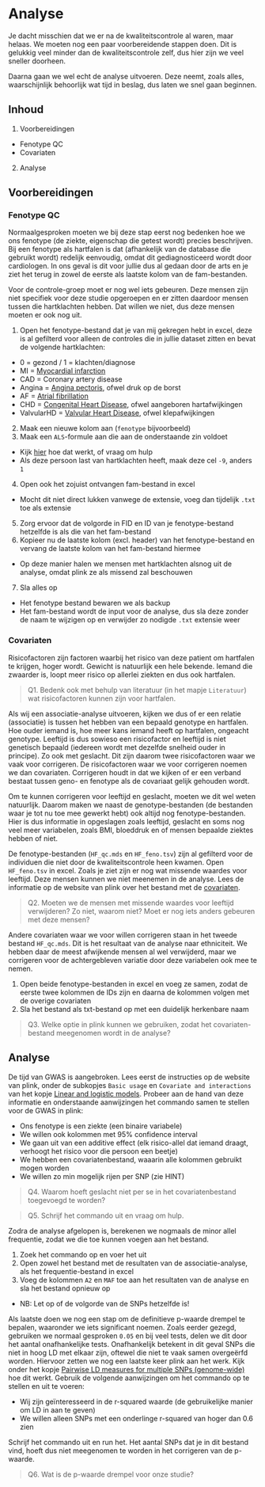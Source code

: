 # Analyse

Je dacht misschien dat we er na de kwaliteitscontrole al waren, maar helaas. We moeten nog een paar voorbereidende stappen doen. Dit is gelukkig veel minder dan de kwaliteitscontrole zelf, dus hier zijn we veel sneller doorheen.

Daarna gaan we wel echt de analyse uitvoeren. Deze neemt, zoals alles, waarschijnlijk behoorlijk wat tijd in beslag, dus laten we snel gaan beginnen.

## Inhoud
1. Voorbereidingen
  * Fenotype QC
  * Covariaten
2. Analyse

## Voorbereidingen
### Fenotype QC
Normaalgesproken moeten we bij deze stap eerst nog bedenken hoe we ons fenotype (de ziekte, eigenschap die getest wordt) precies beschrijven. Bij een fenotype als hartfalen is dat (afhankelijk van de database die gebruikt wordt) redelijk eenvoudig, omdat dit gediagnosticeerd wordt door cardiologen. In ons geval is dit voor jullie dus al gedaan door de arts en je ziet het terug in zowel de eerste als laatste kolom van de fam-bestanden.

Voor de controle-groep moet er nog wel iets gebeuren. Deze mensen zijn niet specifiek voor deze studie opgeroepen en er zitten daardoor mensen tussen die hartklachten hebben. Dat willen we niet, dus deze mensen moeten er ook nog uit.
1. Open het fenotype-bestand dat je van mij gekregen hebt in excel, deze is al gefilterd voor alleen de controles die in jullie dataset zitten en bevat de volgende hartklachten:
  * 0 = gezond / 1 = klachten/diagnose
  * MI = [Myocardial infarction](https://nl.wikipedia.org/wiki/Hartinfarct)
  * CAD = Coronary artery disease
  * Angina = [Angina pectoris](https://nl.wikipedia.org/wiki/Angina_pectoris), ofwel druk op de borst
  * AF = [Atrial fibrillation](https://nl.wikipedia.org/wiki/Boezemfibrilleren)
  * CHD = [Congenital Heart Disease](https://en.wikipedia.org/wiki/Congenital_heart_defect), ofwel aangeboren hartafwijkingen
  * ValvularHD = [Valvular Heart Disease](https://en.wikipedia.org/wiki/Valvular_heart_disease), ofwel klepafwijkingen
2. Maak een nieuwe kolom aan (`fenotype` bijvoorbeeld)
3. Maak een `ALS`-formule aan die aan de onderstaande zin voldoet
  * Kijk [hier](https://support.microsoft.com/nl-nl/office/als-functie-69aed7c9-4e8a-4755-a9bc-aa8bbff73be2) hoe dat werkt, of vraag om hulp
  * Als deze persoon last van hartklachten heeft, maak deze cel `-9`, anders `1`
4. Open ook het zojuist ontvangen fam-bestand in excel
  * Mocht dit niet direct lukken vanwege de extensie, voeg dan tijdelijk `.txt` toe als extensie
5. Zorg ervoor dat de volgorde in FID en ID van je fenotype-bestand hetzelfde is als die van het fam-bestand
6. Kopieer nu de laatste kolom (excl. header) van het fenotype-bestand en vervang de laatste kolom van het fam-bestand hiermee
  * Op deze manier halen we mensen met hartklachten alsnog uit de analyse, omdat plink ze als missend zal beschouwen
7. Sla alles op
  * Het fenotype bestand bewaren we als backup
  * Het fam-bestand wordt de input voor de analyse, dus sla deze zonder de naam te wijzigen op en verwijder zo nodigde `.txt` extensie weer

### Covariaten
Risicofactoren zijn factoren waarbij het risico van deze patient om hartfalen te krijgen, hoger wordt. Gewicht is natuurlijk een hele bekende. Iemand die zwaarder is, loopt meer risico op allerlei ziekten en dus ook hartfalen.
> Q1. Bedenk ook met behulp van literatuur (in het mapje `Literatuur`) wat risicofactoren kunnen zijn voor hartfalen.

Als wij een associatie-analyse uitvoeren, kijken we dus of er een relatie (associatie) is tussen het hebben van een bepaald genotype en hartfalen. Hoe ouder iemand is, hoe meer kans iemand heeft op hartfalen, ongeacht genotype. Leeftijd is dus sowieso een risicofactor en leeftijd is niet genetisch bepaald (iedereen wordt met dezelfde snelheid ouder in principe). Zo ook met geslacht. Dit zijn daarom twee risicofactoren waar we vaak voor corrigeren. De risicofactoren waar we voor corrigeren noemen we dan covariaten. Corrigeren houdt in dat we kijken of er een verband bestaat tussen geno- en fenotype als de covariaat gelijk gehouden wordt.

Om te kunnen corrigeren voor leeftijd en geslacht, moeten we dit wel weten natuurlijk. Daarom maken we naast de genotype-bestanden (de bestanden waar je tot nu toe mee gewerkt hebt) ook altijd nog fenotype-bestanden. Hier is dus informatie in opgeslagen zoals leeftijd, geslacht en soms nog veel meer variabelen, zoals BMI, bloeddruk en of mensen bepaalde ziektes hebben of niet.

De fenotype-bestanden (`HF_qc.mds` en `HF_feno.tsv`) zijn al gefilterd voor de individuen die niet door de kwaliteitscontrole heen kwamen. Open `HF_feno.tsv` in excel. Zoals je ziet zijn er nog wat missende waardes voor leeftijd. Deze mensen kunnen we niet meenemen in de analyse. Lees de informatie op de website van plink over het bestand met de [covariaten](http://zzz.bwh.harvard.edu/plink/data.shtml#covar).

> Q2. Moeten we de mensen met missende waardes voor leeftijd verwijderen? Zo niet, waarom niet? Moet er nog iets anders gebeuren met deze mensen?

Andere covariaten waar we voor willen corrigeren staan in het tweede bestand `HF_qc.mds`. Dit is het resultaat van de analyse naar ethniciteit. We hebben daar de meest afwijkende mensen al wel verwijderd, maar we corrigeren voor de achtergebleven variatie door deze variabelen ook mee te nemen.

1. Open beide fenotype-bestanden in excel en voeg ze samen, zodat de eerste twee kolommen de IDs zijn en daarna de kolommen volgen met de overige covariaten
2. Sla het bestand als txt-bestand op met een duidelijk herkenbare naam

> Q3. Welke optie in plink kunnen we gebruiken, zodat het covariaten-bestand meegenomen wordt in de analyse?

## Analyse

De tijd van GWAS is aangebroken. Lees eerst de instructies op de website van plink, onder de subkopjes `Basic usage` en `Covariate and interactions` van het kopje [Linear and logistic models](http://zzz.bwh.harvard.edu/plink/anal.shtml#glm). Probeer aan de hand van deze informatie en onderstaande aanwijzingen het commando samen te stellen voor de GWAS in plink:
* Ons fenotype is een ziekte (een binaire variabele)
* We willen ook kolommen met 95% confidence interval
* We gaan uit van een additive effect (elk risico-allel dat iemand draagt, verhoogt het risico voor die persoon een beetje)
* We hebben een covariatenbestand, waaarin alle kolommen gebruikt mogen worden
* We willen zo min mogelijk rijen per SNP (zie HINT)

> Q4. Waarom hoeft geslacht niet per se in het covariatenbestand toegevoegd te worden?

> Q5. Schrijf het commando uit en vraag om hulp.

Zodra de analyse afgelopen is, berekenen we nogmaals de minor allel frequentie, zodat we die toe kunnen voegen aan het bestand.
1. Zoek het commando op en voer het uit
2. Open zowel het bestand met de resultaten van de associatie-analyse, als het frequentie-bestand in excel
3. Voeg de kolommen `A2` en `MAF` toe aan het resultaten van de analyse en sla het bestand opnieuw op
  * NB: Let op of de volgorde van de SNPs hetzelfde is!

Als laatste doen we nog een stap om de definitieve p-waarde drempel te bepalen, waaronder we iets significant noemen. Zoals eerder gezegd, gebruiken we normaal gesproken `0.05` en bij veel tests, delen we dit door het aantal onafhankelijke tests. Onafhankelijk betekent in dit geval SNPs die niet in hoog LD met elkaar zijn, oftewel die niet te vaak samen overgeërfd worden. Hiervoor zetten we nog een laatste keer plink aan het werk. Kijk onder het kopje [Pairwise LD measures for multiple SNPs (genome-wide)](http://zzz.bwh.harvard.edu/plink/ld.shtml) hoe dit werkt. Gebruik de volgende aanwijzingen om het commando op te stellen en uit te voeren:
  * Wij zijn geïnteresseerd in de r-squared waarde (de gebruikelijke manier om LD in aan te geven)
  * We willen alleen SNPs met een onderlinge r-squared van hoger dan 0.6 zien

Schrijf het commando uit en run het. Het aantal SNPs dat je in dit bestand vind, hoeft dus niet meegenomen te worden in het corrigeren van de p-waarde.

> Q6. Wat is de p-waarde drempel voor onze studie?
